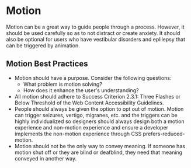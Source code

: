 # Motion

Motion can be a great way to guide people through a process. However, it should be used carefully so as to not distract or create anxiety. It should also be optional for users who have vestibular disorders and eplilepsy that can be triggered by animation. 

## Motion Best Practices
- Motion should have a purpose. Consider the following questions:
  - What problem is motion solving?
  - How does it enhance the user's understanding?
- All motion should adhere to Success Criterion 2.3.1: Three Flashes or Below Threshold of the Web Content Accessibility Guidelines.
- People should always be given the option to opt out of motion. Motion can trigger seizures, vertigo, migranes, etc. and the triggers can be highly individualized so designers should always design both a motion experience and non-motion experience and ensure a developer implements the non-motion experience through CSS prefers-reduced-motion. 
- Motion should not be the only way to convey meaning. If someone has motion shut off or they are blind or deafblind, they need that meaning conveyed in another way. 
